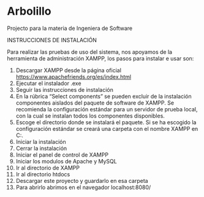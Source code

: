 # Arbolillo
Projecto para la materia de Ingeniera de Software

INSTRUCCIONES DE INSTALACIÓN

Para realizar las pruebas de uso del sistema, nos apoyamos de la herramienta de administración XAMPP, los pasos para instalar e usar son:

1) Descargar XAMPP desde la página oficial https://www.apachefriends.org/es/index.html
2) Ejecutar el instalador .exe
3) Seguir las instrucciones de instalación 
4) En la rúbrica “Select components” se pueden excluir de la instalación componentes aislados del paquete de software de XAMPP. Se recomienda la configuración estándar para un servidor de prueba local, con la cual se instalan todos los componentes disponibles. 
5) Escoge el directorio donde se instalará el paquete. Si se ha escogido la configuración estándar se creará una carpeta con el nombre XAMPP en C:\.
6) Iniciar la instalación 
7) Cerrar la instalación
8) Iniciar el panel de control de XAMPP
9) Iniciar los modulos de Apache y MySQL
10) Ir al directorio de XAMPP
11) Ir al directorio htdocs
12) Descargar este proyecto y guardarlo en esa carpeta
13) Para abrirlo abrimos en el navegador localhost:8080/
